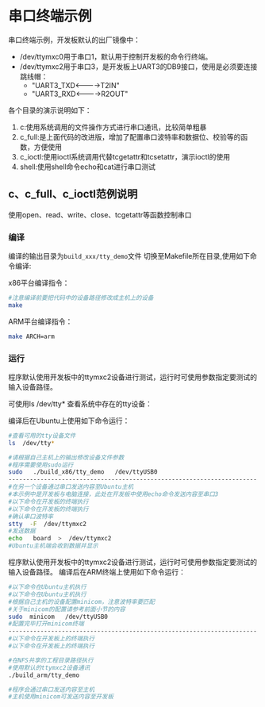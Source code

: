 # 串口终端示例

串口终端示例，开发板默认的出厂镜像中：

- /dev/ttymxc0用于串口1，默认用于控制开发板的命令行终端。
- /dev/ttymxc2用于串口3，是开发板上UART3的DB9接口，使用是必须要连接跳线帽：
    * "UART3_TXD<---->T2IN"
    * "UART3_RXD<---->R2OUT"


各个目录的演示说明如下：
1. c:使用系统调用的文件操作方式进行串口通讯，比较简单粗暴
2. c_full:是上面代码的改进版，增加了配置串口波特率和数据位、校验等的函数，方便使用
3. c_ioctl:使用ioctl系统调用代替tcgetattr和tcsetattr，演示ioctl的使用
4. shell:使用shell命令echo和cat进行串口测试



## c、c_full、c_ioctl范例说明
使用open、read、write、close、tcgetattr等函数控制串口

### 编译


编译的输出目录为`build_xxx/tty_demo`文件
切换至Makefile所在目录,使用如下命令编译:

x86平台编译指令：
```bash
#注意编译前要把代码中的设备路径修改成主机上的设备
make
```

ARM平台编译指令：
``` bash
make ARCH=arm
```

### 运行

程序默认使用开发板中的ttymxc2设备进行测试，运行时可使用参数指定要测试的输入设备路径。

可使用ls  /dev/tty*  查看系统中存在的tty设备：



编译后在Ubuntu上使用如下命令运行：
``` bash
#查看可用的tty设备文件
ls  /dev/tty*

#请根据自己主机上的输出修改设备文件参数
#程序需要使用sudo运行
sudo   ./build_x86/tty_demo   /dev/ttyUSB0
----------------------------------------------------------------------
#在另一个设备通过串口发送内容至Ubuntu主机
#本示例中是开发板与电脑连接，此处在开发板中使用echo命令发送内容至串口3
#以下命令在开发板的终端执行
#以下命令在开发板的终端执行
#确认串口波特率
stty  -F  /dev/ttymxc2
#发送数据
echo   board  >  /dev/ttymxc2
#Ubuntu主机端会收到数据并显示

```

程序默认使用开发板中的ttymxc2设备进行测试，运行时可使用参数指定要测试的输入设备路径。
编译后在ARM终端上使用如下命令运行：
``` bash
#以下命令在Ubuntu主机执行
#以下命令在Ubuntu主机执行
#根据自己主机的设备配置minicom，注意波特率要匹配
#关于minicom的配置请参考前面小节的内容
sudo  minicom   /dev/ttyUSB0
#配置完毕打开minicom终端
----------------------------------------------------------------------
#以下命令在开发板上的终端执行
#以下命令在开发板上的终端执行

#在NFS共享的工程目录路径执行
#使用默认的ttymxc2设备通讯
./build_arm/tty_demo

#程序会通过串口发送内容至主机
#主机使用minicom可发送内容至开发板

```

